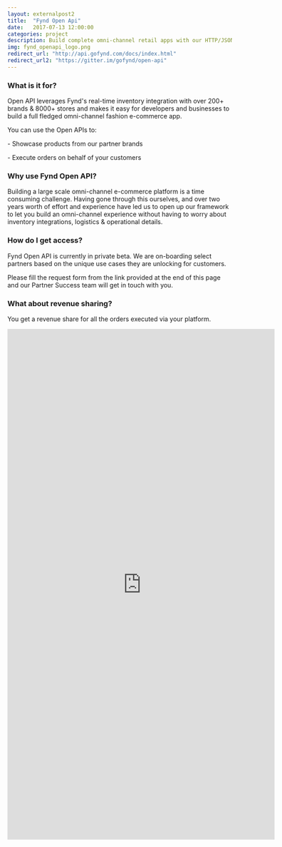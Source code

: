 ```yaml
---
layout: externalpost2
title:  "Fynd Open Api"
date:   2017-07-13 12:00:00
categories: project
description: Build complete omni-channel retail apps with our HTTP/JSON APIs
img: fynd_openapi_logo.png
redirect_url: "http://api.gofynd.com/docs/index.html"
redirect_url2: "https://gitter.im/gofynd/open-api"
---
```


<h3>
What is it for?
</h3>

<p>
Open API leverages Fynd's real-time inventory integration with over 200+ brands & 8000+ stores and makes it easy for developers and businesses to build a full fledged omni-channel fashion e-commerce app.
</p>


<p>
You can use the Open APIs to:
</p>
<p>- Showcase products from our partner brands</p>
<p>- Execute orders on behalf of your customers</p>



<h3>
Why use Fynd Open API?
</h3>
<p>
Building a large scale omni-channel e-commerce platform is a time consuming challenge.
Having gone through this ourselves, and over two years worth of effort and experience have led us to open up our framework to let you build an omni-channel experience without having to worry about inventory integrations, logistics & operational details.
</p>
<h3>
How do I get access?
</h3>
<p>
Fynd Open API is currently in private beta. We are on-boarding select partners based on the unique use cases they are unlocking for customers.
</p>


<p>
Please fill the request form from the link provided at the end of this page and our Partner Success team will get in touch with you.
</p>

<h3>
What about revenue sharing?
</h3>

<p>
You get a revenue share for all the orders executed via your platform.
</p>


<iframe src="https://docs.google.com/forms/d/e/1FAIpQLSc6NROI30EtBkmLmuU2RHYhOojDceO2mMzuE_FUqjoC0VY9rg/viewform?embedded=true" width="600" height="1145" frameborder="0" marginheight="0" marginwidth="0">Loading...</iframe>
